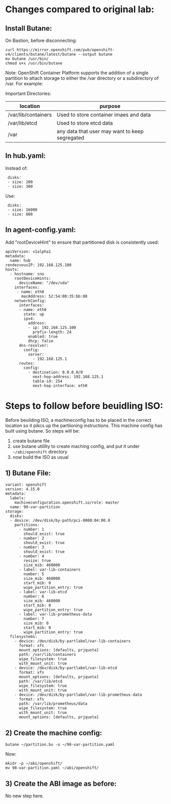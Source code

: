 # Changes compared to original lab: 

## Install Butane: 

On Bastion, before disconnecting: 
```
curl https://mirror.openshift.com/pub/openshift-v4/clients/butane/latest/butane --output butane
mv butane /usr/bin/
chmod u+x /usr/bin/butane
```

Note:  OpenShift Container Platform supports the addition of a single partition to attach storage to either the /var directory or a subdirectory of /var. For example:

Important Directories: 

| location | purpose | 
|--------|-------------|
/var/lib/containers | Used to store container imaes and data | 
/var/lib/etcd | Used to store etcd data | 
/var | any data that user may want to keep segregated | 

## In hub.yaml:

Instead of: 
```
 disks:
 - size: 200
 - size: 300
```
Use: 
```
 disks:
 - size: 16000
 - size: 800
```

## In agent-config.yaml:

Add "rootDeviceHint" to ensure that partitioned disk is consistently used: 

```
apiVersion: v1alpha1
metadata:
  name: hub
rendezvousIP: 192.168.125.100
hosts:
  - hostname: sno
    rootDeviceHints:
      deviceName: "/dev/vda"
    interfaces:
     - name: eth0
       macAddress: 52:54:00:35:bb:80
    networkConfig:
      interfaces:
      - name: eth0
        state: up
        ipv4:
          address:
          - ip: 192.168.125.100
            prefix-length: 24
          enabled: true
          dhcp: false
      dns-resolver:
        config:
          server:
            - 192.168.125.1
      routes:
        config:
          - destination: 0.0.0.0/0
            next-hop-address: 192.168.125.1
            table-id: 254
            next-hop-interface: eth0
```

# Steps to follow before beuidling ISO:

Before beuilding ISO, a machineconfig has to be placed in the correct location so it pikcs up the partiioning instructions. This machine config has built using butane. So steps will be: 
1) create butane file 
2) use butane utililty to create maching config, and put it under `~/abi/openshift` directory 
3) now build the ISO as usual

## 1) Butane File:

```
variant: openshift
version: 4.15.0
metadata:
  labels:
    machineconfiguration.openshift.io/role: master
  name: 98-var-partition
storage:
  disks:
  - device: /dev/disk/by-path/pci-0000:04:00.0
    partitions:
      - number: 1
        should_exist: true
      - number: 2
        should_exist: true
      - number: 3
        should_exist: true
      - number: 4
        resize: true
        size_mib: 460000
      - label: var-lib-containers
        number: 5
        size_mib: 460000
        start_mib: 0
        wipe_partition_entry: true
      - label: var-lib-etcd
        number: 6
        size_mib: 460000
        start_mib: 0
        wipe_partition_entry: true
      - label: var-lib-prometheus-data
        number: 7
        size_mib: 0
        start_mib: 0
        wipe_partition_entry: true
  filesystems:
    - device: /dev/disk/by-partlabel/var-lib-containers
      format: xfs
      mount_options: [defaults, prjquota]
      path: /var/lib/containers
      wipe_filesystem: true
      with_mount_unit: true
    - device: /dev/disk/by-partlabel/var-lib-etcd
      format: xfs
      mount_options: [defaults, prjquota]
      path: /var/lib/etcd
      wipe_filesystem: true
      with_mount_unit: true
    - device: /dev/disk/by-partlabel/var-lib-prometheus-data
      format: xfs
      path: /var/lib/prometheus/data
      wipe_filesystem: true
      with_mount_unit: true
      mount_options: [defaults, prjquota]
```

## 2)  Create the machine config: 
```
butane ~/partition.bu -o ~/98-var-partition.yaml
```
Now: 
```
mkidr -p ~/abi/openshift/
mv 98-var-partition.yaml ~/abi/openshift/
```

## 3) Create the ABI image as before: 

No new step here. 
